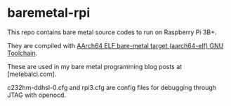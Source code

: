 # baremetal-rpi

This repo contains bare metal source codes to run on Raspberry Pi 3B+.

They are compiled with [AArch64 ELF bare-metal target (aarch64-elf) GNU Toolchain](https://developer.arm.com/tools-and-software/open-source-software/gnu-toolchain/gnu-a/downloads).

These are used in my bare metal programming blog posts at [metebalci.com].

c232hm-ddhsl-0.cfg and rpi3.cfg are config files for debugging through JTAG with openocd.
